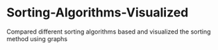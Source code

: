 # Sorting-Algorithms-Visualized
Compared different sorting algorithms based and visualized the sorting method using graphs
